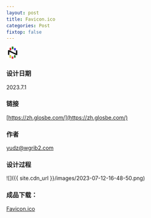 ```yaml
---
layout: post
title: Favicon.ico
categories: Post
fixtop: false
---
```

<img src="/assets/favicon.png">

### 设计日期
2023.7.1

### 链接
[https://zh.glosbe.com/](https://zh.glosbe.com/)

### 作者
yudz@wgrib2.com

### 设计过程
![]({{ site.cdn_url }}/images/2023-07-12-16-48-50.png)

### 成品下载：
[Favicon.ico](/assets/favicon.png)